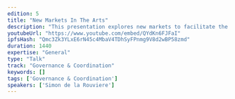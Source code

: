 ```yaml
---
edition: 5
title: "New Markets In The Arts"
description: "This presentation explores new markets to facilitate the arts, breaking it down into three broad categories. 1) Patronage & The Always-On Auction Through Harberger Tax. 2) New Generative Economics & The Creation of Autonomous Artists. 3) Markets As Arts. Exploring New Arts Through Markets-As-Medium."
youtubeUrl: "https://www.youtube.com/embed/QYdKn6FJFaI"
ipfsHash: "Qmc3Zk3YLxE6rN45c4MbaV4TDhSyFPnmg9V8d2wBP58zmd"
duration: 1440
expertise: "General"
type: "Talk"
track: "Governance & Coordination"
keywords: []
tags: ['Governance & Coordination']
speakers: ['Simon de la Rouviere']
---
```

